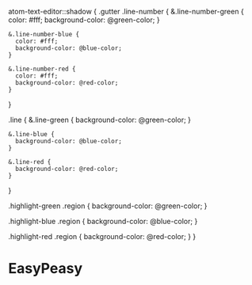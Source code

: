atom-text-editor::shadow {
  .gutter .line-number {
    &.line-number-green {
      color: #fff;
      background-color: @green-color;
    }

    &.line-number-blue {
      color: #fff;
      background-color: @blue-color;
    }

    &.line-number-red {
      color: #fff;
      background-color: @red-color;
    }
  }

  .line {
    &.line-green {
      background-color: @green-color;
    }

    &.line-blue {
      background-color: @blue-color;
    }

    &.line-red {
      background-color: @red-color;
    }
  }

  .highlight-green .region {
    background-color: @green-color;
  }

  .highlight-blue .region {
    background-color: @blue-color;
  }

  .highlight-red .region {
    background-color: @red-color;
  }
}
<h1> EasyPeasy </h1>
